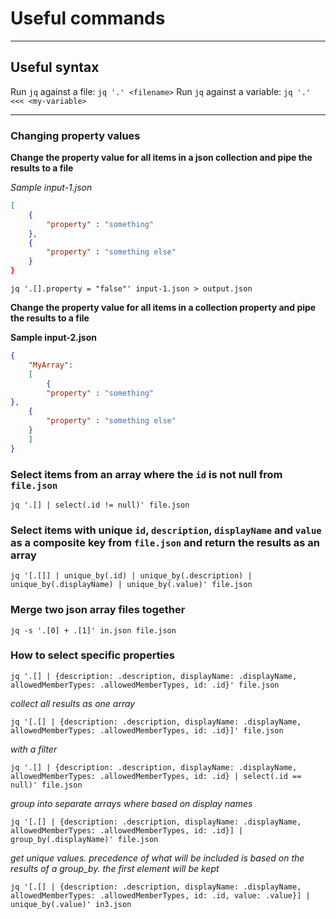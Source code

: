 # Useful commands

---

## Useful syntax

Run `jq` against a file: `jq '.' <filename>`
Run `jq` against a variable: `jq '.' <<< <my-variable>`

---

### Changing property values

**Change the property value for all items in a json collection and pipe the results to a file**

*Sample input-1.json*
```json
[
    {
        "property" : "something"
    },
    {
        "property" : "something else"
    }
}
```

```
jq '.[].property = "false"' input-1.json > output.json
```

**Change the property value for all items in a collection property and pipe the results to a file**

**Sample input-2.json**
```json
{
    "MyArray": 
    [
        {
        "property" : "something"
},
    {
        "property" : "something else"
    }
    ]
}
```

### Select items from an array where the `id` is not null from `file.json`

```azurecli
jq '.[] | select(.id != null)' file.json
```

### Select items with unique `id`, `description`, `displayName` and `value` as a composite key from `file.json` and return the results as an array

```azurecli
jq '[.[]] | unique_by(.id) | unique_by(.description) | unique_by(.displayName) | unique_by(.value)' file.json
```

### Merge two json array files together

```azurecli
jq -s '.[0] + .[1]' in.json file.json
```

### How to select specific properties

```azurecli
jq '.[] | {description: .description, displayName: .displayName, allowedMemberTypes: .allowedMemberTypes, id: .id}' file.json
```

*collect all results as one array*
```azurecli
jq '[.[] | {description: .description, displayName: .displayName, allowedMemberTypes: .allowedMemberTypes, id: .id}]' file.json
```

*with a filter*
```azurecli
jq '.[] | {description: .description, displayName: .displayName, allowedMemberTypes: .allowedMemberTypes, id: .id} | select(.id == null)' file.json
```

*group into separate arrays where based on display names*
```azurecli
jq '[.[] | {description: .description, displayName: .displayName, allowedMemberTypes: .allowedMemberTypes, id: .id}] | group_by(.displayName)' file.json
```

*get unique values.  precedence of what will be included is based on the results of a group_by.  the first element will be kept*
```azurecli
jq '[.[] | {description: .description, displayName: .displayName, allowedMemberTypes: .allowedMemberTypes, id: .id, value: .value}] | unique_by(.value)' in3.json
```